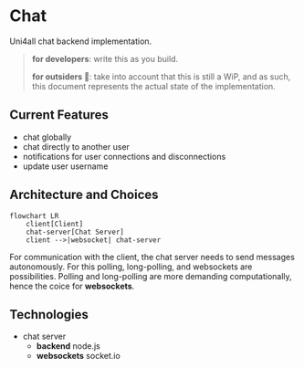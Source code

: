 # Chat

Uni4all chat backend implementation.

> **for developers**: write this as you build.
>
> **for outsiders 👀**: take into account that this is still a WiP, and as such, this document represents the actual state of the implementation.

## Current Features

- chat globally
- chat directly to another user
- notifications for user connections and disconnections
- update user username

## Architecture and Choices

```mermaid
flowchart LR
    client[Client]
    chat-server[Chat Server]
    client -->|websocket| chat-server
```

For communication with the client, the chat server needs to send messages autonomously. For this polling, long-polling, and websockets are possibilities. Polling and long-polling are more demanding computationally, hence the coice for **websockets**.

## Technologies
- chat server
	- **backend** node.js
	- **websockets** socket.io